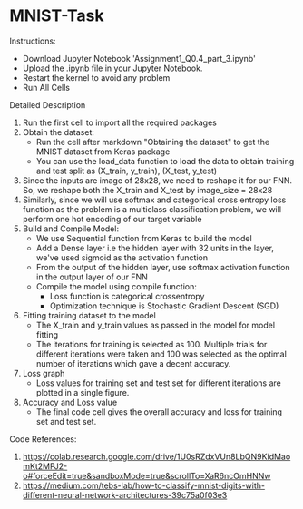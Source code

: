 # MNIST-Task

Instructions:

- Download Jupyter Notebook 'Assignment1_Q0.4_part_3.ipynb' 
- Upload the .ipynb file in your Jupyter Notebook.
- Restart the kernel to avoid any problem
- Run All Cells

Detailed Description

1. Run the first cell to import all the required packages
2. Obtain the dataset:
	- Run the cell after markdown "Obtaining the dataset" to get the MNIST dataset from Keras package
	- You can use the load_data function to load the data to obtain training and test split as (X_train, y_train), (X_test, y_test)
3. Since the inputs are image of 28x28, we need to reshape it for our FNN. So, we reshape both the X_train and X_test by image_size = 28x28
4. Similarly, since we will use softmax and categorical cross entropy loss function as the problem is a multiclass classification problem,
   we will perform one hot encoding of our target variable
5. Build and Compile Model:
	- We use Sequential function from Keras to build the model
	- Add a Dense layer i.e the hidden layer with 32 units in the layer, we've used sigmoid as the activation function
	- From the output of the hidden layer, use softmax activation function in the output layer of our FNN
	- Compile the model using compile function: 
		- Loss function is categorical crossentropy
		- Optimization technique is Stochastic Gradient Descent (SGD)
6. Fitting training dataset to the model
	- The X_train and y_train values as passed in the model for model fitting
	- The iterations for training is selected as 100. Multiple trials for different iterations were taken and 100 was selected as 
	  the optimal number of iterations which gave a decent accuracy.
7. Loss graph
	- Loss values for training set and test set for different iterations are plotted in a single figure.
8. Accuracy and Loss value
	- The final code cell gives the overall accuracy and loss for training set and test set.

Code References:
1. https://colab.research.google.com/drive/1U0sRZdxVUn8LbQN9KidMaomKt2MPJ2-o#forceEdit=true&sandboxMode=true&scrollTo=XaR6ncOmHNNw
2. https://medium.com/tebs-lab/how-to-classify-mnist-digits-with-different-neural-network-architectures-39c75a0f03e3
